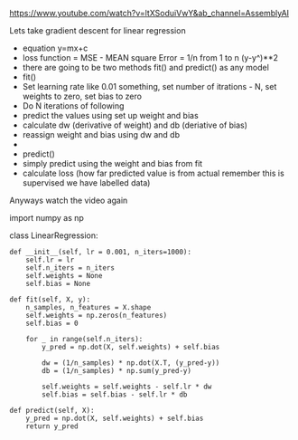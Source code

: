 https://www.youtube.com/watch?v=ltXSoduiVwY&ab_channel=AssemblyAI

Lets take gradient descent for linear regression

* equation y=mx+c
* loss function = MSE - MEAN square Error = 1/n from 1 to n (y-y^)**2
* there are going to be two methods fit() and predict() as any model
* fit()
* Set learning rate like 0.01 something, set number of itrations - N, set weights to zero, set bias to zero
* Do N iterations of following
*   predict the values using set up weight and bias
*   calculate dw (derivative of weight) and db (deriative of bias)
*   reassign weight and bias using dw and db
*
* predict()
* simply predict using the weight and bias from fit
*  calculate loss (how far predicted value is from actual remember this is supervised we have labelled data)

Anyways watch the video again


import numpy as np


class LinearRegression:

    def __init__(self, lr = 0.001, n_iters=1000):
        self.lr = lr
        self.n_iters = n_iters
        self.weights = None
        self.bias = None

    def fit(self, X, y):
        n_samples, n_features = X.shape
        self.weights = np.zeros(n_features)
        self.bias = 0

        for _ in range(self.n_iters):
            y_pred = np.dot(X, self.weights) + self.bias

            dw = (1/n_samples) * np.dot(X.T, (y_pred-y))
            db = (1/n_samples) * np.sum(y_pred-y)

            self.weights = self.weights - self.lr * dw
            self.bias = self.bias - self.lr * db

    def predict(self, X):
        y_pred = np.dot(X, self.weights) + self.bias
        return y_pred
